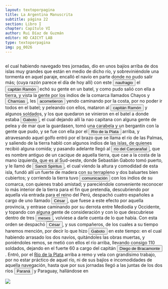 ```yaml
---
layout: textoporpagina
title: La Argentina Manuscrita
subtitle: página 22
section: Libro I
chapter: Capítulo VI
author: Rui Díaz de Guzmán
editor: HD CAICYT LAB
type: textoporpagina
img: pg_0026
---
```

<div class="row">
    <div class="column">
<p>el cual habiendo navegado tres jornadas, dio en unos bajíos arriba de dos islas muy grandes que están en medio de dicho río, y sobreviniéndole una tormenta en aquel paraje, encalló el navío en parte donde no pudo salir más; (cuya razón parece el día de hoy allí) con este <button class="balloon" data-balloon-pos="up" data-balloon-length="large" data-balloon="No hay registro de este naufragio.">naufragio</button> el <button class="balloon" data-balloon-pos="up" data-balloon-length="large" data-balloon="Juan Álvarez Ramón.">capitán Ramón</button> echó su gente en un batel, y como pudo salió con ella a tierra, y vista la gente por los indios de la comarca llamados Chayos y <button class="balloon" data-balloon-pos="up" data-balloon-length="large" data-balloon="Los charrúas constituían una sociedad de cazadores-recoletores que habitaban en los actuales territorios de Uruguay.">Charrúas</button>, les <button class="balloon" data-balloon-pos="up" data-balloon-length="large" data-balloon="Estas primeras exploraciones fueron siguiendo el río Uruguay hasta el río Negro, donde se registraron varios incidentes con los indios donde muerieron variso hombres.">acometieron</button> yendo caminando por la costa, por no poder ir todos en el batel; y peleando con ellos, mataron al <button class="balloon" data-balloon-pos="up" data-balloon-length="large" data-balloon="Juan Álvarez Ramón.">capitán Ramón</button> y algunos soldados, y los que quedaron se vinieron en el batel a donde estaba <button class="balloon" data-balloon-pos="up" data-balloon-length="large" data-balloon="Sebastián Caboto (1477-1557) fue, como su padre Juan, un piloto y explorador que sirvió a las coronas de España e Inglaterra. Entró al servicio de esta última en 1518 como piloto mayor y bajo sus auspicios realizó el viaje que lo llevaría a explorar el Río de Solís. Si bien el propósito inicial de su expedición de 1526 era repetir la circunnavegación de Magallanes (tal y como consta en la capitulación que firmó con Carlos I), Caboto decidió alterar el rumbo de su armada atraído por las noticias recolectadas en la costa brasileña, que indicaban la existencia de una sierra argentífera remontando el río austral. Caboto y sus tripulantes exploraron la región hasta entrado 1529, cuando los ataques de los indios, los dudosos resultados de sus exploraciones y la falta de bastimentos lo obligarona  a abandonar el Río de Solís. Bibliografía: Medina, José Toribio, El Veneciano Sebastián Gaboto al servicio de España. Dos Tomos, Santiago de Chile, Imprenta y Encuadernación Universitaria, 1908.">Gaboto</button>, el cual dejando allí la nao capitana con alguna gente de pelea y de mar que la guardasen, tomó una carabela y un bergantín con la gente que pudo, y se fue con ella por el <a href="https://recogito.pelagios.org/document/wzqxhk0h3vpikm/part/1/edit#84992b82-06e6-4e6b-ab50-085617ded248" target="_blank"><button class="balloon" data-balloon-pos="up" data-balloon-length="large" data-balloon="Remontó el Paraná.">Río de la Plata</button></a> arriba, y atravesando aquel golfo entró por el brazo que se llama el río de las Palmas, y saliendo de la tierra habló con algunos indios de las islas, de quienes recibió alguna comida; y pasando adelante llegó al <button class="balloon" data-balloon-pos="up" data-balloon-length="large" data-balloon="Se refiere al río Carcarañá">río del Carcarañal</button>, que es nombre antiguo de un cacique de aquella tierra, que cae a la costa de la mano izquierda, que es al Sud-oeste, donde Sebastián Gaboto tomó puerto, y le llamó de <button class="balloon" data-balloon-pos="up" data-balloon-length="large" data-balloon="El fuerte fuerte fue establecido en la confluencia de los ríos Caracarañá y Coronda en mayo de 1527. El fuerte fue la base de las exploraciones de Caboto hasta que fue destruido por un ataque de los nativos en septiembre de 1529. Si el piloto mayor no se hallaba en él, quien quedaba a su mando era Gregorio Caro.">Sancti Spiritus</button>, el cual viendo la altura y comodidad de esta isla, fundó allí un fuerte de madera con su terrapleno y dos baluartes bien cubiertos; y corriendo la tierra tuvo <button class="balloon" data-balloon-pos="up" data-balloon-length="large" data-balloon="En efecto, en Sancti Spiritus los expedicionarios europeos tomaron contacto con querandías, chaná-timbúes y guaraníes, quienes se acercaban al fuerte a intercambiar alimentos por diversas mercancías.">comunicación</button> con los indios de su comarca, con quienes trabó amistad; y pareciéndole conveniente reconocer lo más interior de la tierra para el fin que pretendía, descubriendo por aquella vía entrada para el reino del Perú, despachó cuatro españoles a cargo de uno llamado <button class="balloon" data-balloon-pos="up" data-balloon-length="large" data-balloon="Francisco César. Caboto autorizó al capitán Francisco César a realizar una expedición por tierra hacia el oeste acompañado por quince hombres. Esta ruta, que según los querandíes con los que entraron en contacto en las inmediaciones de Sancti Spiritus los llevaría a la Sierra de la Plata, había sido desaconsejada por ellos dado que no había fuentes de agua. La expedición de Francisco César habría tenido lugar recién a principios de 1529 y daría origen a la leyenda de la Ciudad de los Césares. Bibliografía: Gandía, Enrique de, Historia crítica de los mitos de la conquista de América, Buenos Aires y Madrid, Juan Roldán y Cía, 1929, pp. 250-253; Guérin, Miguel Alberto, &quot;La organización inicial del espacio rioplatense&quot;, en Tandeter, Enrique (dir.), Nueva Historia Argentina. Tomo 2: La Sociedad Colonial, Buenos Aires, Sudamericana, 2000, pp.p. 28; Tieffemberg, Silvia, &quot;Derroteros y viajes a la ciudad encantada de los Césares. Relatos y constelaciones&quot;, en Anales de Literatura Chilena, vol. 16, núm. 23, 2014, pp. 13-27.">César</button>, que fuese a este efecto por aquella provincia, y entrase caminando por su derrota entre Mediodía y Occidente, y topando con alguna gente de consideración y con lo que descubriese dentro de tres <button class="balloon" data-balloon-pos="up" data-balloon-length="large" data-balloon="La expedición sólo se habría extendido por un par de semanas.">meses</button>, volviese a darle cuenta de lo que había. Con esta orden se despachó <button class="balloon" data-balloon-pos="up" data-balloon-length="large" data-balloon="Francisco César. Caboto autorizó al capitán Francisco César a realizar una expedición por tierra hacia el oeste acompañado por quince hombres. Esta ruta, que según los querandíes con los que entraron en contacto en las inmediaciones de Sancti Spiritus los llevaría a la Sierra de la Plata, había sido desaconsejada por ellos dado que no había fuentes de agua. La expedición de Francisco César habría tenido lugar recién a principios de 1529 y daría origen a la leyenda de la Ciudad de los Césares. Bibliografía: Gandía, Enrique de, Historia crítica de los mitos de la conquista de América, Buenos Aires y Madrid, Juan Roldán y Cía, 1929, pp. 250-253; Guérin, Miguel Alberto, &quot;La organización inicial del espacio rioplatense&quot;, en Tandeter, Enrique (dir.), Nueva Historia Argentina. Tomo 2: La Sociedad Colonial, Buenos Aires, Sudamericana, 2000, pp.p. 28; Tieffemberg, Silvia, &quot;Derroteros y viajes a la ciudad encantada de los Césares. Relatos y constelaciones&quot;, en Anales de Literatura Chilena, vol. 16, núm. 23, 2014, pp. 13-27.">César</button>, y sus compañeros, de los cuales a su tiempo haremos mención, por decir lo que hizo <button class="balloon" data-balloon-pos="up" data-balloon-length="large" data-balloon="Sebastián Caboto (1477-1557) fue, como su padre Juan, un piloto y explorador que sirvió a las coronas de España e Inglaterra. Entró al servicio de esta última en 1518 como piloto mayor y bajo sus auspicios realizó el viaje que lo llevaría a explorar el Río de Solís. Si bien el propósito inicial de su expedición de 1526 era repetir la circunnavegación de Magallanes (tal y como consta en la capitulación que firmó con Carlos I), Caboto decidió alterar el rumbo de su armada atraído por las noticias recolectadas en la costa brasileña, que indicaban la existencia de una sierra argentífera remontando el río austral. Caboto y sus tripulantes exploraron la región hasta entrado 1529, cuando los ataques de los indios, los dudosos resultados de sus exploraciones y la falta de bastimentos lo obligarona  a abandonar el Río de Solís. Bibliografía: Medina, José Toribio, El Veneciano Sebastián Gaboto al servicio de España. Dos Tomos, Santiago de Chile, Imprenta y Encuadernación Universitaria, 1908.">Gaboto</button> en este tiempo: en el cual habiendo arrasado los dos navíos, quitándoles las obras muertas, y poniéndoles remos, se metió con ellos el río arriba, llevando consigo 110 soldados, dejando en el fuerte 60 a cargo del capitán <button class="balloon" data-balloon-pos="up" data-balloon-length="large" data-balloon="En la documentación contemporánea, es siempre Gregorio Caro quien aparece a cargo de Sancti Spiritus.">Diego de Bracamonte</button>. Entró, por el <a href="https://recogito.pelagios.org/document/wzqxhk0h3vpikm/part/1/edit#e0624404-56e6-4c8a-8da3-0244df235294" target="_blank">Río de la Plata</a> arriba a remo y vela con grandísimo trabajo, por no estar práctico de aquel río, ni de sus bajíos e incomodidades de aquella navegación, hasta que por sus jornadas llegó a las juntas de los dos ríos <a href="https://recogito.pelagios.org/document/wzqxhk0h3vpikm/part/1/edit#73f84e21-f7af-424f-a95f-4fc4e684f48f" target="_blank"><button class="balloon" data-balloon-pos="up" data-balloon-length="large" data-balloon="Se refiere al Río Paraná.">Paraná</button></a> y Paraguay, hallándose en</p></div>

<div class="column">
<a href="{{site.baseurl}}/assets/img/argentina_manuscrita/{{page.img}}.jpg"><img src="{{site.baseurl}}/assets/img/argentina_manuscrita/{{page.img}}.jpg"></a>
</div>
</div>